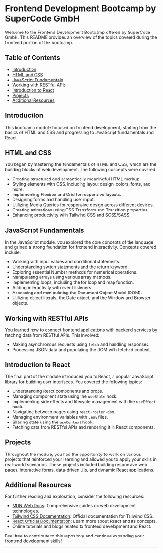 ﻿# Frontend Development Bootcamp by SuperCode GmbH

Welcome to the Frontend Development Bootcamp offered by SuperCode GmbH. This README provides an overview of the topics covered during the frontend portion of the bootcamp.

## Table of Contents

- [Introduction](#introduction)
- [HTML and CSS](#html-and-css)
- [JavaScript Fundamentals](#javascript-fundamentals)
- [Working with RESTful APIs](#working-with-restful-apis)
- [Introduction to React](#introduction-to-react)
- [Projects](#projects)
- [Additional Resources](#additional-resources)

## Introduction

This bootcamp module focused on frontend development, starting from the basics of HTML and CSS and progressing to JavaScript fundamentals and React.

## HTML and CSS

You began by mastering the fundamentals of HTML and CSS, which are the building blocks of web development. The following concepts were covered:

- Creating structured and semantically meaningful HTML markup.
- Styling elements with CSS, including layout design, colors, fonts, and more.
- Implementing Flexbox and Grid for responsive layouts.
- Designing forms and handling user input.
- Utilizing Media Queries for responsive design across different devices.
- Creating animations using CSS Transform and Transition properties.
- Enhancing productivity with Tailwind CSS and SCSS/SASS.

## JavaScript Fundamentals

In the JavaScript module, you explored the core concepts of the language and gained a strong foundation for frontend interactivity. Concepts covered include:

- Working with input values and conditional statements.
- Understanding switch statements and the return keyword.
- Exploring essential Number methods for numerical operations.
- Manipulating arrays using various array methods.
- Implementing loops, including the for loop and map function.
- Adding interactivity with event listeners.
- Accessing and manipulating the Document Object Model (DOM).
- Utilizing object literals, the Date object, and the Window and Browser objects.

## Working with RESTful APIs

You learned how to connect frontend applications with backend services by fetching data from RESTful APIs. This involved:

- Making asynchronous requests using `fetch` and handling responses.
- Processing JSON data and populating the DOM with fetched content.

## Introduction to React

The final part of the module introduced you to React, a popular JavaScript library for building user interfaces. You covered the following topics:

- Understanding React components and props.
- Managing component state using the `useState` hook.
- Implementing side effects and lifecycle management with the `useEffect` hook.
- Navigating between pages using `react-router-dom`.
- Managing environment variables with `.env` files.
- Sharing state using the `useContext` hook.
- Fetching data from RESTful APIs and rendering it in React components.

## Projects

Throughout the module, you had the opportunity to work on various projects that reinforced your learning and allowed you to apply your skills in real-world scenarios. These projects included building responsive web pages, interactive forms, data-driven UIs, and dynamic React applications.

## Additional Resources

For further reading and exploration, consider the following resources:

- [MDN Web Docs](https://developer.mozilla.org/): Comprehensive guides on web development technologies.
- [Tailwind CSS Documentation](https://tailwindcss.com/docs): Official documentation for Tailwind CSS.
- [React Official Documentation](https://reactjs.org/docs/getting-started.html): Learn more about React and its concepts.
- Online tutorials and blogs related to frontend development and React.

Feel free to contribute to this repository and continue expanding your frontend development skills!

---
